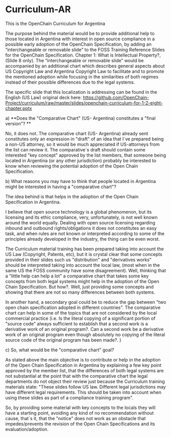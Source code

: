 # Curriculum-AR
This is the OpenChain Curriculum for Argentina 

The purpose behind the material would be to provide additional help to those located in Argentina with interest in open source compliance in a possible early adoption of the OpenChain Specification, by adding an “interchangeable or removable slide” to the FOSS Training Reference Slides for the OpenChain Specification. Chapter 1: What is Intellectual Property?, (Slide 8 only). The “interchangeable or removable slide” would be accompanied by an additional chart which describes general aspects about US Copyright Law and Argentina Copyright Law to facilitate and to promote the mentioned adoption while focusing in the similarities of both regimes instead of their possible differences due to the legal systems. 

The specific slide that this localization is addressing can be found in the English (US Law) original deck here:
https://github.com/OpenChain-Project/curriculum/raw/master/slides/openchain-curriculum-for-1-2-eight-chapter.pptx

a) **Does the "Comparative Chart" (US- Argentina) constitutes a "final version"? **

No, it does not. The comparative chart (US- Argentina) already sent constitutes only an expression in "draft" of an idea that I´ve prepared being a non-US attorney, so it would be much appreciated if US-attorneys from the list can review it. The comparative´s draft should contain some interested "key concept" approved by the list members, that someone being located in Argentina (or any other jurisdiction) probably be interested to know when reviewing the potential adoption of the Open Chain Specification.

b) What reasons you may have to think that people located in Argentina might be interested in having a "comparative chart"?

The idea behind is that helps in the adoption of the Open Chain Specification in Argentina.

I believe that open source technology is a global phenomenon, but its licensing and its ethic compliance, very, unfortunately, is not well known around the world equally. Dealing with open source licensing regarding inbound and outbound rights/obligations it does not constitutes an easy task, and when rules are not known or interpreted according to some of the principles already developed in the industry, the thing can be even worst.

The Curriculum material training has been prepared taking into account the US Law (Copyright, Patents, etc), but it is crystal clear that some concepts provided in their slides such us "distribution" and "derivatives works" should be interpreted taking into account the local law, (most when in the same US the FOSS community have some disagreement). Well, thinking that a "little help can help a lot" a comparative chart that takes some key concepts from both legal systems might help in the adoption of the Open Chain Specification. But how?. Well, just providing some concepts and showing that there are not so many differences between both systems.

In another hand, a secondary goal could be to reduce the gap between "two open chain specification adopted in different countries". The comparative chart can help in some of the topics that are not considered by the local commercial practice (i.e. Is the literal copying of a significant portion of "source code" always sufficient to establish that a second work is a derivative work of an original program?. Can a second work be a derivative work of an original program even though absolutely no copying of the literal source code of the original program has been made?. )

c) So, what would be the "comparative chart" goal?

As stated above the main objective is to contribute or help in the adoption of the Open Chain Specification in Argentina by explaining a few key point approved by the member list, that the differences of both legal systems are not substantial at the point that with the comparative chart the legal departments do not object their review just because the Curriculum training materials state: "These slides follow US law. Different legal jurisdictions may have different legal requirements. This should be taken into account when using these slides as part of a compliance training program".

So, by providing some material with key concepts to the locals they will have a starting point, avoiding any kind of no recommendation without cause, that´s it, that the "notice" does not work as an obstacle that impedes/prevents the revision of the Open Chain Specifications and its evaluation/adoption.
